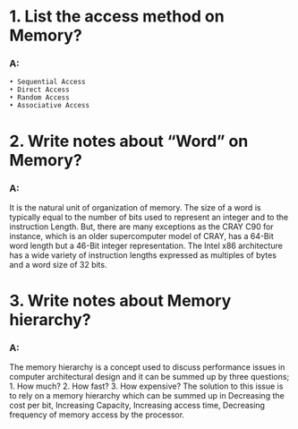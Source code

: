 # 1. List the access method on Memory? 
### A:
    • Sequential Access
    • Direct Access
    • Random Access
    • Associative Access
# 2. Write notes about “Word” on Memory?
### A:
It is the natural unit of organization of memory. The size of a word is typically equal to the number of bits used to represent an integer and to the instruction Length. But, there are many exceptions as the CRAY C90 for instance, which is an older supercomputer model of CRAY, has a 64-Bit word length but a 46-Bit integer representation. The Intel x86 architecture has a wide variety of instruction lengths expressed as multiples of bytes and a word size of 32 bits.
# 3. Write notes about Memory hierarchy?
### A:
The memory hierarchy is a concept used to discuss performance issues in computer architectural design and it can be summed up by three questions;
    1. How much?
    2. How fast?
    3. How expensive? 
The solution to this issue is to rely on a memory hierarchy which can be summed up in Decreasing the cost per bit, Increasing Capacity, Increasing access time, Decreasing frequency of memory access by the processor.